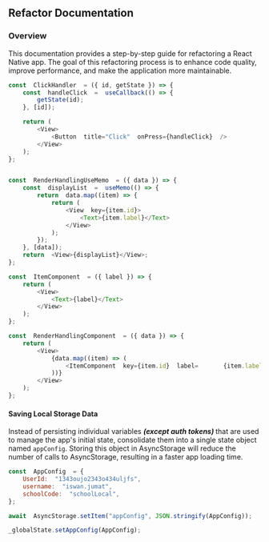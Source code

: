 ## Refactor Documentation

### Overview

This documentation provides a step-by-step guide for refactoring a React Native app. The goal of this refactoring process is to enhance code quality, improve performance, and make the application more maintainable.

```js
const  ClickHandler  = ({ id, getState }) => {
	const  handleClick  =  useCallback(() => {
		getState(id);
	}, [id]);

	return (
		<View>
			<Button  title="Click"  onPress={handleClick}  />
		</View>
	);
};
```

```js

const  RenderHandlingUseMemo  = ({ data }) => {
	const  displayList  =  useMemo(() => {
		return  data.map((item) => {
			return (
				<View  key={item.id}>
					<Text>{item.label}</Text>
				</View>
			);
		});
	}, [data]);
	return  <View>{displayList}</View>;
};
```

```js
const  ItemComponent  = ({ label }) => {
	return (
		<View>
			<Text>{label}</Text>
		</View>
	);
};

const  RenderHandlingComponent  = ({ data }) => {
	return (
		<View>
			{data.map((item) => (
				<ItemComponent  key={item.id}  label=		{item.label}  />
			))}
		</View>
	);
};
```
#### Saving Local Storage Data
Instead of persisting individual variables ***<I>(except auth tokens) </I>*** that are used to manage the app's initial state, consolidate them into a single state object named `appConfig`. Storing this object in AsyncStorage will reduce the number of calls to AsyncStorage, resulting in a faster app loading time.
```js
const  AppConfig  = {
	UserId:  "1343oujo2343o434uljfs",
	username:  "iswan.jumat",
	schoolCode:  "schoolLocal",
};

await  AsyncStorage.setItem("appConfig", JSON.stringify(AppConfig));

_globalState.setAppConfig(AppConfig);
```
<!--stackedit_data:
eyJoaXN0b3J5IjpbLTE4MjIyOTQ1OTVdfQ==
-->